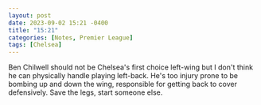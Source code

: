```yaml
---
layout: post
date: 2023-09-02 15:21 -0400
title: "15:21"
categories: [Notes, Premier League]
tags: [Chelsea]
---
```


Ben Chilwell should not be Chelsea's first choice left-wing but I don't think he can physically handle playing left-back. He's too injury prone to be bombing up and down the wing, responsible for getting back to cover defensively. Save the legs, start someone else.


